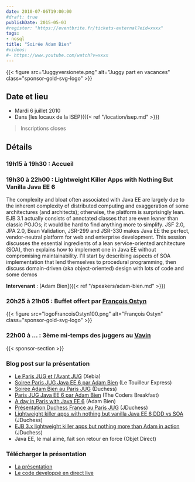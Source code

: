 ```yaml
---
date: 2010-07-06T19:00:00
#draft: true
publishDate: 2015-05-03
#register: "https://eventbrite.fr/tickets-external?eid=xxxx"
tags:
- nosql
title: "Soirée Adam Bien"
#videos:
#- https://www.youtube.com/watch?v=xxxx
---
```


{{< figure src="Juggyversionete.png" alt="Juggy part en vacances" class="sponsor-gold-svg-logo" >}}

## Date et lieu

* Mardi 6 juillet 2010
* Dans [les locaux de la ISEP]({{< ref "/location/isep.md" >}})

> Inscriptions closes

## Détails

### 19h15 à 19h30 : Accueil

### 19h30 à 22h00 : Lightweight Killer Apps with Nothing But Vanilla Java EE 6

The complexity and bloat often associated with Java EE are largely due to the inherent complexity of distributed computing and exaggeration of some architectures (and architects); otherwise, the platform is surprisingly lean. EJB 3.1 actually consists of annotated classes that are even leaner than classic POJOs; it would be hard to find anything more to simplify. JSF 2.0, JPA 2.0, Bean Validation, JSR-299 and JSR-330 makes Java EE the perfect, vendor-neutral platform for web and enterprise development. This session discusses the essential ingredients of a lean service-oriented architecture (SOA), then explains how to implement one in Java EE without compromising maintainability. I'll start by describing aspects of SOA implementation that lend themselves to procedural programming, then discuss domain-driven (aka object-oriented) design with lots of code and some demos

**Intervenant** : [Adam Bien]({{< ref "/speakers/adam-bien.md" >}}) 


### 20h25 à 21h05 : Buffet offert par [François Ostyn](http://www.ostyn.fr/)

{{< figure src="logoFrancoisOstyn100.png" alt="François Ostyn" class="sponsor-gold-svg-logo" >}}


### 22h00 à  ... : 3ème mi-temps des juggers au [Vavin](https://www.google.com/maps/dir//48.84398,2.330533/@48.8439685,2.2603067,12z)

{{< sponsor-section >}}

### Blog post sur la présentation

* [Le Paris JUG et l'Avant JUG](http://blog.xebia.fr/2010/07/06/revue-de-presse-xebia-166/#LeParisJUGetlAvantJUG) (Xebia)
* [Soiree Paris JUG Java EE 6 par Adam Bien](http://www.touilleur-express.fr/2010/07/07/soiree-paris-jug-java-ee-6-par-adam-bien/) (Le Touilleur Express)
* [Soiree Adam Bien au Paris JUG](https://www.duchess-france.fr/les-conferences/2010/06/30/soiree-adam-bien-au-paris-jug-0607.html) (Duchess)
* [Paris JUG Java EE 6 par Adam Bien](http://thecodersbreakfast.net/index.php?post/2010/07/06/Paris-JUG-Java-EE-6-par-Adam-Bien) (The Coders Breakfast)
* [A day in Paris with Java EE 6](http://www.adam-bien.com/roller/abien/entry/a_day_in_paris_with) (Adam Bien)
* [Présentation Duchess France au Paris JUG](https://www.duchess-france.fr/duchess-agit/les-conferences/2010/07/11/presentation-duchess-france-au-paris-jug-soiree-adam-bien.html) (JDuchess)
* [Lightweight killer apps with nothing but vanilla Java EE 6 DDD vs SOA](https://www.duchess-france.fr/les-conferences/tech/2010/07/13/ddd-vs-soa-lightweight-killer-apps-with-nothing-but-vanilla-java-ee-6.html) (JDuchess)
* [EJB 3.x lightweight killer apps but nothing more than Adam in action](https://www.duchess-france.fr/les-conferences/tech/2010/07/13/ejb-3-x-lightweight-killer-apps-but-nothing-more-than-adam-in-action.html) (JDuchess)
* Java EE, le mal aimé, fait son retour en force (Objet Direct)

### Télécharger la présentation

* [La présentation](lightweight_killer_apps.pdf)
* [Le code developpé en direct live](lightweight_killer_apps.pdf)
